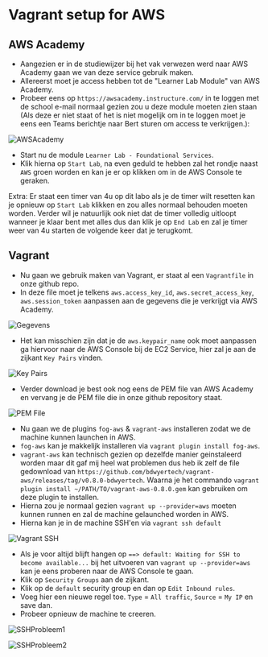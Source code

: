 # Vagrant setup for AWS

## AWS Academy

* Aangezien er in de studiewijzer bij het vak verwezen werd naar AWS Academy gaan we van deze service gebruik maken.
* Allereerst moet je access hebben tot de "Learner Lab Module" van AWS Academy. 
* Probeer eens op `https://awsacademy.instructure.com/` in te loggen met de school e-mail normaal gezien zou u deze module moeten zien staan (Als deze er niet staat of het is niet mogelijk om in te loggen moet je eens een Teams berichtje naar Bert sturen om access te verkrijgen.):


![AWSAcademy](images/AWSAcademy.png)

* Start nu de module `Learner Lab - Foundational Services`. 
* Klik hierna op `Start Lab`, na even geduld te hebben zal het rondje naast `AWS` groen worden en kan je er op klikken om
in de AWS Console te geraken.

Extra: Er staat een timer van 4u op dit labo als je de timer wilt resetten kan je opnieuw op `Start Lab` klikken en zou alles normaal behouden moeten worden.
Verder wil je natuurlijk ook niet dat de timer volledig uitloopt wanneer je klaar bent met alles dus dan klik je op `End Lab` en zal je timer weer van 4u starten de volgende keer
dat je terugkomt.

## Vagrant

* Nu gaan we gebruik maken van Vagrant, er staat al een `Vagrantfile` in onze github repo.
* In deze file moet je telkens `aws.access_key_id`, `aws.secret_access_key`, `aws.session_token` aanpassen aan de gegevens die je verkrijgt via AWS Academy.

![Gegevens](images/gegevens.png)

* Het kan misschien zijn dat je de `aws.keypair_name` ook moet aanpassen ga hiervoor naar de AWS Console bij de EC2 Service, hier zal je aan de zijkant `Key Pairs` vinden.

![Key Pairs](images/keypair.png)

* Verder download je best ook nog eens de PEM file van AWS Academy en vervang je de PEM file die in onze github repository staat. 

![PEM File](images/pemfile.png)

* Nu gaan we de plugins `fog-aws` & `vagrant-aws` installeren zodat we de machine kunnen launchen in AWS. 
* `fog-aws` kan je makkelijk installeren via `vagrant plugin install fog-aws`.
* `vagrant-aws` kan technisch gezien op dezelfde manier geinstaleerd worden maar dit gaf mij heel wat problemen dus heb ik zelf de file gedownload van `https://github.com/bdwyertech/vagrant-aws/releases/tag/v0.8.0-bdwyertech`. Waarna je het commando `vagrant plugin install ~/PATH/TO/vagrant-aws-0.8.0.gem` kan gebruiken om deze plugin te installen.
* Hierna zou je normaal gezien `vagrant up --provider=aws` moeten kunnen runnen en zal de machine gelaunched worden in AWS.
* Hierna kan je in de machine SSH'en via `vagrant ssh default`

![Vagrant SSH](images/vagrantssh.png)

* Als je voor altijd blijft hangen op `==> default: Waiting for SSH to become available...` bij het uitvoeren van `vagrant up --provider=aws` kan je eens proberen naar de AWS Console te gaan. 
* Klik op `Security Groups` aan de zijkant. 
* Klik op de `default` security group en dan op `Edit Inbound rules`.
* Voeg hier een nieuwe regel toe. `Type` = `All traffic`, `Source` = `My IP` en save dan.
* Probeer opnieuw de machine te creeren.

![SSHProbleem1](images/sshprobleem1.png)

![SSHProbleem2](images/sshprobleem2.png)